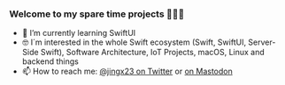 ### Welcome to my spare time projects 🧑🏽‍💻 
- 🌱 I’m currently learning SwiftUI
- 🤓 I´m interested in the whole Swift ecosystem (Swift, SwiftUI, Server-Side Swift), Software Architecture, IoT Projects, macOS, Linux and backend things
- 📫 How to reach me: <a href="https://twitter.com/jingx23">@jingx23 on Twitter</a> or <a rel="me" href="https://mastodon.social/@jingx23">on Mastodon</a> 
<!--
**jingx23/jingx23** is a ✨ _special_ ✨ repository because its `README.md` (this file) appears on your GitHub profile.

Here are some ideas to get you started:

- 🔭 I’m currently working on ...
- 🌱 I’m currently learning ...
- 👯 I’m looking to collaborate on ...
- 🤔 I’m looking for help with ...
- 💬 Ask me about ...
- 📫 How to reach me: ...
- 😄 Pronouns: ...
- ⚡ Fun fact: ...
-->
